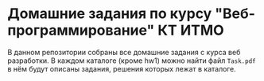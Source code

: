# Домашние задания по курсу "Веб-программирование" КТ ИТМО

В данном репозитории собраны все домашние задания с курса веб разработки. В каждом каталоге (кроме hw1) можно найти файл `Task.pdf` в нём будут описаны задания, решения которых лежат в каталоге.
